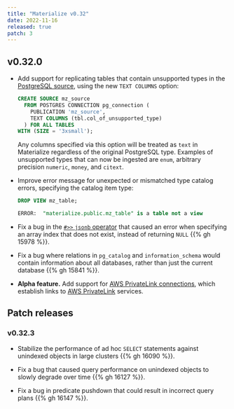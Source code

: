 ```yaml
---
title: "Materialize v0.32"
date: 2022-11-16
released: true
patch: 3
---
```


## v0.32.0

* Add support for replicating tables that contain unsupported types in the
  [PostgreSQL source](/sql/create-source/postgres/), using the new `TEXT
  COLUMNS` option:

  ```sql
  CREATE SOURCE mz_source
	FROM POSTGRES CONNECTION pg_connection (
	  PUBLICATION 'mz_source',
	  TEXT COLUMNS (tbl.col_of_unsupported_type)
	) FOR ALL TABLES
  WITH (SIZE = '3xsmall');
  ```

  Any columns specified via this option will be treated as `text` in
  Materialize regardless of the original PostgreSQL type. Examples of
  unsupported types that can now be ingested are `enum`,
  arbitrary precision `numeric`, `money`, and `citext`.

* Improve error message for unexpected or mismatched type catalog errors,
  specifying the catalog item type:

  ```sql
  DROP VIEW mz_table;

  ERROR:  "materialize.public.mz_table" is a table not a view
  ```

* Fix a bug in the [`#>>` `jsonb` operator](/sql/types/jsonb/#operators) that
  caused an error when specifying an array index that does not exist, instead
  of returning `NULL` {{% gh 15978 %}}.

* Fix a bug where relations in `pg_catalog` and `information_schema` would
  contain information about all databases, rather than just the current
  database {{% gh 15841 %}}.

* **Alpha feature.** Add support for
  [AWS PrivateLink connections](/sql/create-connection/#aws-privatelink),
  which establish links to
  [AWS PrivateLink](https://aws.amazon.com/privatelink/) services.

## Patch releases

### v0.32.3

* Stabilize the performance of ad hoc `SELECT` statements against unindexed
  objects in large clusters {{% gh 16090 %}}.

* Fix a bug that caused query performance on unindexed objects to slowly degrade
  over time {{% gh 16127 %}}.

* Fix a bug in predicate pushdown that could result in incorrect query plans {{% gh
  16147 %}}.
